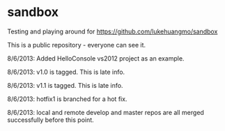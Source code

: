 sandbox
=======

Testing and playing around for https://github.com/lukehuangmo/sandbox

This is a public repository - everyone can see it.

8/6/2013: Added HelloConsole vs2012 project as an example.

8/6/2013: v1.0 is tagged.  This is late info.

8/6/2013: v1.1 is tagged.  This is late info.

8/6/2013: hotfix1 is branched for a hot fix.

8/6/2013: local and remote develop and master repos are all merged successfully before this point.

